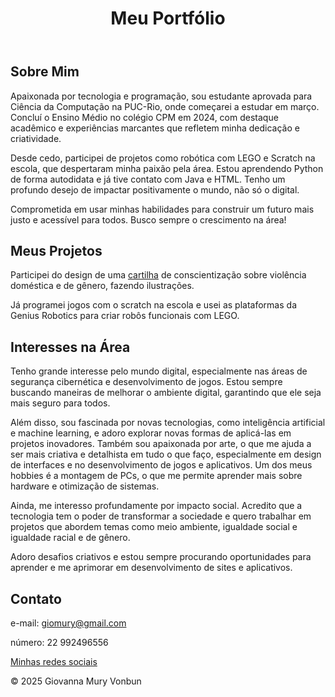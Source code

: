 
</head>
<body>
    <header>
        <h1>Meu Portfólio</h1>
     
 </header>

   <section id="sobre">
        <h2>Sobre Mim</h2>
        <p>Apaixonada por tecnologia e programação, sou estudante aprovada para Ciência da Computação na PUC-Rio, onde começarei a estudar em março. Concluí o Ensino Médio no colégio CPM em 2024, com destaque acadêmico e experiências marcantes que refletem minha dedicação e criatividade.</a></p> 
        <p>Desde cedo, participei de projetos como robótica com LEGO e Scratch na escola, que despertaram minha paixão pela área. Estou aprendendo Python de forma autodidata e já tive contato com Java e HTML. Tenho um profundo desejo de impactar positivamente o mundo, não só o digital.</a></p> 
        <p>Comprometida em usar minhas habilidades para construir um futuro mais justo e acessível para todos. Busco sempre o crescimento na área!</p>
    </section>

<section id="projetos">
        <h2>Meus Projetos</h2>
        <p>Participei do design de uma <a href="cartilha.pdf" download>cartilha</a> de conscientização sobre violência doméstica e de gênero, fazendo ilustrações.  </p>
 <p>Já programei jogos com o scratch na escola e usei as plataformas da Genius Robotics para criar robôs funcionais com LEGO.</p>
    </section>

 <section id="interesses">
        <h2>Interesses na Área</h2>
        <p>Tenho grande interesse pelo mundo digital, especialmente nas áreas de segurança cibernética e desenvolvimento de jogos. Estou sempre buscando maneiras de melhorar o ambiente digital, garantindo que ele seja mais seguro para todos.</p> 
        <p>Além disso, sou fascinada por novas tecnologias, como inteligência artificial e machine learning, e adoro explorar novas formas de aplicá-las em projetos inovadores.
Também sou apaixonada por arte, o que me ajuda a ser mais criativa e detalhista em tudo o que faço, especialmente em design de interfaces e no desenvolvimento de jogos e aplicativos. Um dos meus hobbies é a montagem de PCs, o que me permite aprender mais sobre hardware e otimização de sistemas.</p>
        <p>Ainda, me interesso profundamente por impacto social. Acredito que a tecnologia tem o poder de transformar a sociedade e quero trabalhar em projetos que abordem temas como meio ambiente, igualdade social e igualdade racial e de gênero.</p>
        <p>Adoro desafios criativos e estou sempre procurando oportunidades para aprender e me aprimorar em desenvolvimento de sites e aplicativos.</p>
    </section>
    <section id="contato">
        <h2>Contato</h2>
        <p> e-mail: <a href="mailto:giomury@gmail.com">giomury@gmail.com</a></p>
        <p> número: 22 992496556</a></p>
       <a href="https://linktr.ee/giovanna.vonbun">Minhas redes sociais</a>

  </section>

  
  <section id="footer">
        <p>© 2025 Giovanna Mury Vonbun</p>
      </section>
</body>
</html>
